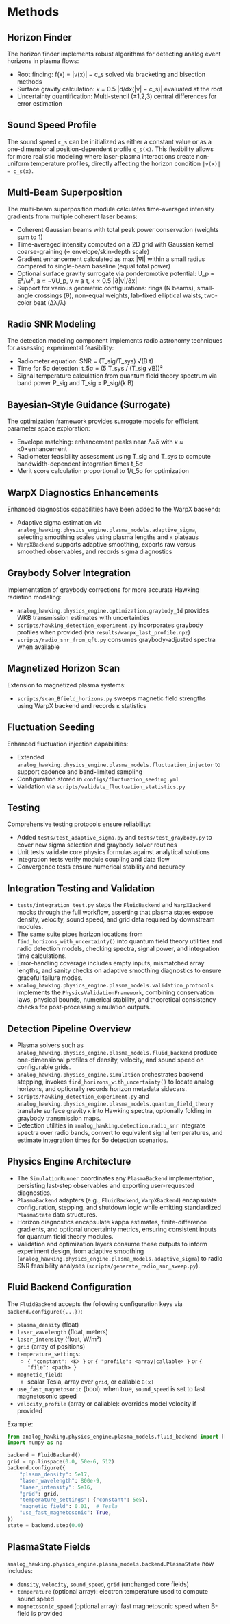 Methods
=======

Horizon Finder
--------------

The horizon finder implements robust algorithms for detecting analog event horizons in plasma flows:

* Root finding: f(x) = |v(x)| − c_s solved via bracketing and bisection methods
* Surface gravity calculation: κ = 0.5 |d/dx(|v| − c_s)| evaluated at the root
* Uncertainty quantification: Multi-stencil (±1,2,3) central differences for error estimation

Sound Speed Profile
-------------------

The sound speed `c_s` can be initialized as either a constant value or as a one-dimensional position-dependent profile `c_s(x)`. This flexibility allows for more realistic modeling where laser-plasma interactions create non-uniform temperature profiles, directly affecting the horizon condition `|v(x)| = c_s(x)`.

Multi-Beam Superposition
------------------------

The multi-beam superposition module calculates time-averaged intensity gradients from multiple coherent laser beams:

* Coherent Gaussian beams with total peak power conservation (weights sum to 1)
* Time-averaged intensity computed on a 2D grid with Gaussian kernel coarse-graining (≈ envelope/skin-depth scale)
* Gradient enhancement calculated as max |∇I| within a small radius compared to single-beam baseline (equal total power)
* Optional surface gravity surrogate via ponderomotive potential: U_p ∝ E²/ω², a ∝ −∇U_p, v ≈ a τ, κ ∝ 0.5 |∂|v|/∂x|
* Support for various geometric configurations: rings (N beams), small-angle crossings (θ), non-equal weights, lab-fixed elliptical waists, two-color beat (Δλ/λ)

Radio SNR Modeling
------------------

The detection modeling component implements radio astronomy techniques for assessing experimental feasibility:

* Radiometer equation: SNR = (T_sig/T_sys) √(B t)
* Time for 5σ detection: t_5σ = (5 T_sys / (T_sig √B))²
* Signal temperature calculation from quantum field theory spectrum via band power P_sig and T_sig = P_sig/(k B)

Bayesian-Style Guidance (Surrogate)
----------------------------------

The optimization framework provides surrogate models for efficient parameter space exploration:

* Envelope matching: enhancement peaks near Λ≈δ with κ ≈ κ0×enhancement
* Radiometer feasibility assessment using T_sig and T_sys to compute bandwidth-dependent integration times t_5σ
* Merit score calculation proportional to 1/t_5σ for optimization

WarpX Diagnostics Enhancements
------------------------------

Enhanced diagnostics capabilities have been added to the WarpX backend:

* Adaptive sigma estimation via `analog_hawking.physics_engine.plasma_models.adaptive_sigma`, selecting smoothing scales using plasma lengths and κ plateaus
* `WarpXBackend` supports adaptive smoothing, exports raw versus smoothed observables, and records sigma diagnostics

Graybody Solver Integration
---------------------------

Implementation of graybody corrections for more accurate Hawking radiation modeling:

* `analog_hawking.physics_engine.optimization.graybody_1d` provides WKB transmission estimates with uncertainties
* `scripts/hawking_detection_experiment.py` incorporates graybody profiles when provided (via `results/warpx_last_profile.npz`)
* `scripts/radio_snr_from_qft.py` consumes graybody-adjusted spectra when available

Magnetized Horizon Scan
-----------------------

Extension to magnetized plasma systems:

* `scripts/scan_Bfield_horizons.py` sweeps magnetic field strengths using WarpX backend and records κ statistics

Fluctuation Seeding
------------------

Enhanced fluctuation injection capabilities:

* Extended `analog_hawking.physics_engine.plasma_models.fluctuation_injector` to support cadence and band-limited sampling
* Configuration stored in `configs/fluctuation_seeding.yml`
* Validation via `scripts/validate_fluctuation_statistics.py`

Testing
-------

Comprehensive testing protocols ensure reliability:

* Added `tests/test_adaptive_sigma.py` and `tests/test_graybody.py` to cover new sigma selection and graybody solver routines
* Unit tests validate core physics formulas against analytical solutions
* Integration tests verify module coupling and data flow
* Convergence tests ensure numerical stability and accuracy

Integration Testing and Validation
---------------------------------

* `tests/integration_test.py` steps the `FluidBackend` and `WarpXBackend` mocks through the full workflow, asserting that plasma states expose density, velocity, sound speed, and grid data required by downstream modules.
* The same suite pipes horizon locations from `find_horizons_with_uncertainty()` into quantum field theory utilities and radio detection models, checking spectra, signal power, and integration time calculations.
* Error-handling coverage includes empty inputs, mismatched array lengths, and sanity checks on adaptive smoothing diagnostics to ensure graceful failure modes.
* `analog_hawking.physics_engine.plasma_models.validation_protocols` implements the `PhysicsValidationFramework`, combining conservation laws, physical bounds, numerical stability, and theoretical consistency checks for post-processing simulation outputs.

Detection Pipeline Overview
---------------------------

* Plasma solvers such as `analog_hawking.physics_engine.plasma_models.fluid_backend` produce one-dimensional profiles of density, velocity, and sound speed on configurable grids.
* `analog_hawking.physics_engine.simulation` orchestrates backend stepping, invokes `find_horizons_with_uncertainty()` to locate analog horizons, and optionally records horizon metadata sidecars.
* `scripts/hawking_detection_experiment.py` and `analog_hawking.physics_engine.plasma_models.quantum_field_theory` translate surface gravity κ into Hawking spectra, optionally folding in graybody transmission maps.
* Detection utilities in `analog_hawking.detection.radio_snr` integrate spectra over radio bands, convert to equivalent signal temperatures, and estimate integration times for 5σ detection scenarios.

Physics Engine Architecture
---------------------------

* The `SimulationRunner` coordinates any `PlasmaBackend` implementation, persisting last-step observables and exporting user-requested diagnostics.
* `PlasmaBackend` adapters (e.g., `FluidBackend`, `WarpXBackend`) encapsulate configuration, stepping, and shutdown logic while emitting standardized `PlasmaState` data structures.
* Horizon diagnostics encapsulate kappa estimates, finite-difference gradients, and optional uncertainty metrics, ensuring consistent inputs for quantum field theory modules.
* Validation and optimization layers consume these outputs to inform experiment design, from adaptive smoothing (`analog_hawking.physics_engine.plasma_models.adaptive_sigma`) to radio SNR feasibility analyses (`scripts/generate_radio_snr_sweep.py`).

Fluid Backend Configuration
--------------------------

The `FluidBackend` accepts the following configuration keys via `backend.configure({...})`:

- `plasma_density` (float)
- `laser_wavelength` (float, meters)
- `laser_intensity` (float, W/m²)
- `grid` (array of positions)
- `temperature_settings`:
  - `{ "constant": <K> }` or `{ "profile": <array|callable> }` or `{ "file": <path> }`
- `magnetic_field`:
  - scalar Tesla, array over `grid`, or callable `B(x)`
- `use_fast_magnetosonic` (bool): when true, `sound_speed` is set to fast magnetosonic speed
- `velocity_profile` (array or callable): overrides model velocity if provided

Example:

```python
from analog_hawking.physics_engine.plasma_models.fluid_backend import FluidBackend
import numpy as np

backend = FluidBackend()
grid = np.linspace(0.0, 50e-6, 512)
backend.configure({
    "plasma_density": 5e17,
    "laser_wavelength": 800e-9,
    "laser_intensity": 5e16,
    "grid": grid,
    "temperature_settings": {"constant": 5e5},
    "magnetic_field": 0.01,  # Tesla
    "use_fast_magnetosonic": True,
})
state = backend.step(0.0)
```

PlasmaState Fields
------------------

`analog_hawking.physics_engine.plasma_models.backend.PlasmaState` now includes:

- `density`, `velocity`, `sound_speed`, `grid` (unchanged core fields)
- `temperature` (optional array): electron temperature used to compute sound speed
- `magnetosonic_speed` (optional array): fast magnetosonic speed when B-field is provided